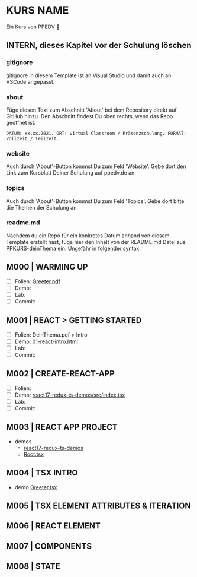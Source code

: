 # KURS NAME

Ein Kurs von PPEDV :rocket:

## INTERN, dieses Kapitel vor der Schulung löschen

### gitignore

gitignore in diesem Template ist an Visual Studio und damit auch an VSCode angepasst.

### about

Füge diesen Text zum Abschnitt 'About' bei dem Repository direkt auf GitHub hinzu. Den Abschnitt findest Du oben rechts, wenn das Repo geöffnet ist.

`DATUM: xx.xx.2021. ORT: virtual Classroom / Präsenzschulung. FORMAT: Vollzeit / Teilzeit.`

### website

Auch durch 'About'-Button kommst Du zum Feld 'Website'. Gebe dort den Link zum Kursblatt Deiner Schulung auf ppedv.de an.

### topics

Auch durch 'About'-Button kommst Du zum Feld 'Topics'. Gebe dort bitte die Themen der Schulung an.

### readme.md

Nachdem du ein Repo für ein konkretes Datum anhand von diesem Template erstellt hast, füge hier den Inhalt von der README.md Datei aus PPKURS-deinThema ein. Ungefähr in folgender syntax.

## M000 | WARMING UP

- [ ] Folien: [Greeter.pdf](m000/platzhalter.md)
- [ ] Demo:
- [ ] Lab:
- [ ] Commit:
  
## M001 | REACT > GETTING STARTED

- [ ] Folien: DeinThema.pdf > Intro
- [ ] Demo: [01-react-intro.html](TRAINER/01-react-intro.html)
- [ ] Lab:
- [ ] Commit:

## M002 | CREATE-REACT-APP

- [ ] Folien:
- [ ] Demo: [react17-redux-ts-demos/src/index.tsx](TRAINER/react17-redux-ts-demos/src/index.tsx)
- [ ] Lab:
- [ ] Commit:

## M003 | REACT APP PROJECT

- demos
  - [react17-redux-ts-demos](TRAINER/react17-redux-ts-demos)
  - [Root.tsx](TRAINER/react17-redux-ts-demos/src/Root.tsx)

## M004 | TSX INTRO

- demo [Greeter.tsx](TRAINER/react17-redux-ts-demos/src/Greeter.tsx)

## M005 | TSX ELEMENT ATTRIBUTES & ITERATION

## M006 | REACT ELEMENT

## M007 | COMPONENTS

## M008 | STATE


